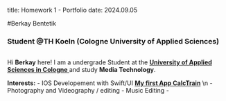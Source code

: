 title: Homework 1 - Portfolio
date: 2024.09.05

#Berkay Bentetik
### Student @TH Koeln (Cologne University of Applied Sciences)

```

```


Hi **Berkay** here! I am a undergrade Student at the [**University of Applied Sciences in Cologne** ](https://www.th-koeln.de/en/) and study **Media Technology**.

**Interests:**
    - IOS Developement with Swift/UI [**My first App CalcTrain**](https://apps.apple.com/us/app/calctrain/id6449193912) \n
    - Photography and Videography / editing
    - Music Editing
    - 
